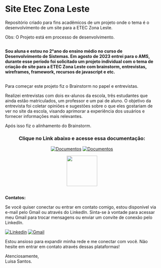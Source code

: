 # Site Etec Zona Leste
Repositório criado para fins acadêmicos de um projeto onde o tema é o desenvolvimento de um site para a ETEC Zona Leste.

Obs: O Projeto está em processo de desenvolvimento.

## 
**Sou aluna e estou no 2°ano do ensino médio no curso de Desenvolvimento de Sistemas. Em agosto de 2023 entrei para o AMS, durante esse período foi solicitado um projeto individual com o tema de criação de site para a ETEC Zona Leste com brainstorm, entrevistas, wireframes, framework, recursos de javascript e etc.**

##

Para começar este projeto fiz o Brainstorm no papel e entrevistas.

Realizei entrevistas com dois ex-alunos da escola, três estudantes que ainda estão matriculados, um professor e um pai de aluno. O objetivo da entrevista foi coletar opiniões e sugestões sobre o que eles gostariam de ver no site da escola, visando aprimorar a experiência dos usuários e fornecer informações mais relevantes.

Após isso fiz o alinhamento do Brainstorm.

<div align="center">
  <h3>Clique no Link abaixo e acesse essa documentação:</h3>
  
  [![Documentos](https://img.shields.io/badge/Alinhamento_do_Brainstorm-2023-8B0000?style=for-the-badge)](https://github.com/LuisaSantosSilva/SiteEtecZonaLeste/blob/main/Documentos/Alinhamento%20do%20Brainstorm.pdf)
  [![Documentos](https://img.shields.io/badge/Relatório_das_Entrevistas-2023-8B0000?style=for-the-badge)](https://github.com/LuisaSantosSilva/SiteEtecZonaLeste/blob/main/Documentos/Relat%C3%B3rio%20de%20Entrevistas.pdf)
</div>

<div align="center">
<a href='https://www.cps.sp.gov.br/etec/'><img width="100" src="https://media.canva.com/1/image-resize/1/182_115_100_PNG_F/czM6Ly9tZWRpYS1wcml2YXRlLmNhbnZhLmNvbS9pNGptRS9NQUZ4a0VpNGptRS8xL3AucG5n?osig=AAAAAAAAAAAAAAAAAAAAAHm4J0dYeSrLg3OcuYDNti39Ks0FpqTfQGu7j52sBNJo&exp=1698221154&x-canva-quality=thumbnail&csig=AAAAAAAAAAAAAAAAAAAAAITrDRJwpLkbVbYD9AAbKkGfDlNg-JJpdqtsyccUXdV2"> </a>
</div>

##
**Contatos:**

Se você quiser conectar ou entrar em contato comigo, estou disponível via e-mail pelo Gmail ou através do LinkedIn. Sinta-se à vontade para acessar meu Gmail para trocar mensagens ou enviar um convite de conexão pelo LinkedIn.

[![Linkedin](https://img.shields.io/badge/LinkedIn-%230077B5?style=for-the-badge&logo=linkedin&logoColor=white)](https://www.linkedin.com/in/luisa-s-823820278/?lipi=urn%3Ali%3Apage%3Ad_flagship3_feed%3BDbTYdw%2FeSpiH%2Bgs%2BIhKEfQ%3D%3D)
[![Gmail](https://img.shields.io/badge/Gmail-D14836?style=for-the-badge&logo=gmail&logoColor=white)](mailto:luisasantossilvaa@gmail.com)

Estou ansioso para expandir minha rede e me conectar com você. Não hesite em entrar em contato através dessas plataformas!

Atenciosamente,<br>
Luisa Santos.
